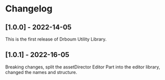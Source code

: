 # Changelog

## [1.0.0] - 2022-14-05
This is the first release of Drboum Utility Library.
## [1.0.1] - 2022-16-05
Breaking changes, split the assetDirector Editor Part into the editor library, changed the names and structure.
